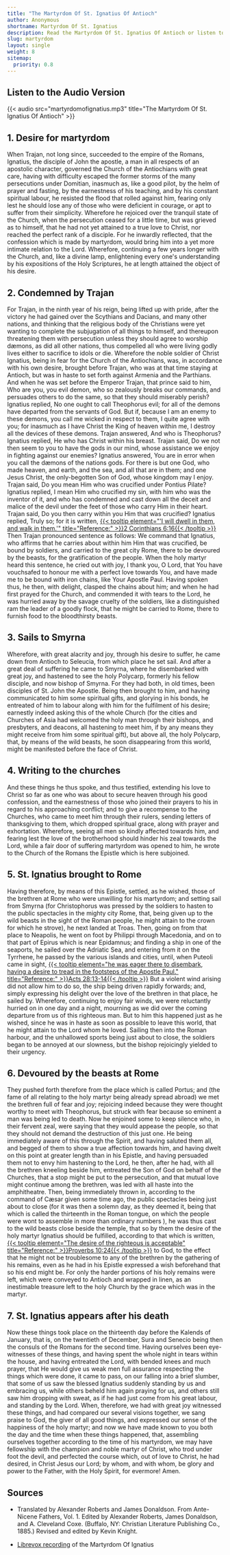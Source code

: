 ```yaml
---
title: "The Martyrdom Of St. Ignatius Of Antioch"
author: Anonymous
shortname: Martyrdom Of St. Ignatius
description: Read the Martyrdom Of St. Ignatius Of Antioch or listen to the audio version here. Scriptural references included.
slug: martyrdom
layout: single
weight: 8
sitemap:
  priority: 0.8
---
```

## Listen to the Audio Version
{{< audio src="martyrdomofignatius.mp3"  title="The Martyrdom Of St. Ignatius Of Antioch"  >}}

## 1. Desire for martyrdom
When Trajan, not long since, succeeded to the empire of the Romans, Ignatius, the disciple of John the apostle, a man in all respects of an apostolic character, governed the Church of the Antiochians with great care, having with difficulty escaped the former storms of the many persecutions under Domitian, inasmuch as, like a good pilot, by the helm of prayer and fasting, by the earnestness of his teaching, and by his constant  spiritual labour, he resisted the flood that rolled against him, fearing only lest he should lose any of those who were deficient in courage, or apt to suffer from their simplicity. Wherefore he rejoiced over the tranquil state of the Church, when the persecution ceased for a little time, but was grieved as to himself, that he had not yet attained to a true love to Christ, nor reached the perfect rank of a disciple. For he inwardly reflected, that the confession which is made by martyrdom, would bring him into a yet more intimate relation to the Lord. Wherefore, continuing a few years longer with the Church, and, like a divine lamp, enlightening every one's understanding by his expositions of the Holy  Scriptures, he at length attained the object of his desire.

## 2. Condemned by Trajan
For Trajan, in the ninth year of his reign, being lifted up with pride, after the victory he had gained over the Scythians and Dacians, and many other nations, and thinking that the religious body of the Christians were yet wanting to complete the subjugation of all things to himself, and thereupon threatening them with persecution unless they should agree to worship dæmons, as did all other nations, thus compelled all who were living godly lives either to sacrifice to idols or die. Wherefore the noble soldier of Christ Ignatius, being in fear for the Church of the Antiochians, was, in accordance with his own desire, brought before Trajan, who was at that time staying at Antioch, but was in haste to set forth against Armenia and the Parthians. And when he was set before the Emperor Trajan, that prince said to him, Who are you, you evil demon, who so zealously breaks our commands, and persuades others to do the same, so that they should miserably perish? Ignatius replied, No one ought to call Theophorus evil; for all of the demons have departed from the servants of God. But if, because I am an enemy to these demons, you call me wicked in respect to them, I quite agree with you; for inasmuch as I have Christ the King of heaven within me, I destroy all the devices of these demons. Trajan answered, And who is Theophorus? Ignatius replied, He who has Christ within his breast. Trajan said, Do we not then seem to you to have the gods in our mind, whose assistance we enjoy in fighting against our enemies? Ignatius answered, You are in error when you call the dæmons of the nations gods. For there is but one God, who made heaven, and earth, and the sea, and all that are in them; and one Jesus Christ, the only-begotten Son of God, whose kingdom may I enjoy. Trajan said, Do you mean Him who was crucified under Pontius Pilate? Ignatius replied, I mean Him who crucified my sin, with him who was the inventor of it, and who has condemned and cast down all the deceit and malice of the devil under the feet of those who carry Him in their heart. Trajan said, Do you then carry within you Him that was crucified? Ignatius replied, Truly so; for it is written, [{{< tooltip element="'I will dwell in them, and walk in them.'" title="Reference:" >}}2 Corinthians 6:16{{< /tooltip >}}](/bible/2-corinthians/2-cor-06/#v16#:~:text=What%20agreement%20does%20a%20temple%20of%20God%20have%20with%20idols%3F%20For%20you%20are%20a%20temple%20of%20the%20living%20God.%20Even%20as%20God%20said%2C%20%E2%80%9CI%20will%20dwell%20in%20them%20and%20walk%20in%20them.%20I%20will%20be%20their%20God%20and%20they%20will%20be%20my%20people.%E2%80%9D) Then Trajan pronounced sentence as follows: We command that Ignatius, who affirms that he carries about within him Him that was crucified, be bound by soldiers, and carried to the great city Rome, there to be devoured by the beasts, for the gratification of the people. When the holy martyr heard this sentence, he cried out with joy, I thank you, O Lord, that You have vouchsafed to honour me with a perfect love towards You, and have made me to be bound with iron chains, like Your Apostle Paul. Having spoken thus, he then, with delight, clasped the chains about him; and when he had first prayed for the Church, and commended it with tears to the Lord, he was hurried away by the savage cruelty of the soldiers, like a distinguished ram the leader of a goodly flock, that he might be carried to Rome, there to furnish food to the bloodthirsty beasts.

## 3. Sails to Smyrna
Wherefore, with great alacrity and joy, through his desire to suffer, he came down from Antioch to Seleucia, from which place he set sail. And after a great deal of suffering he came to Smyrna, where he disembarked with great joy, and hastened to see the holy Polycarp, formerly his fellow disciple, and now bishop of Smyrna. For they had both, in old times, been disciples of St. John the Apostle. Being then brought to him, and having communicated to him some spiritual gifts, and glorying in his bonds, he entreated of him to labour along with him for the fulfilment of his desire; earnestly indeed asking this of the whole Church (for the cities and Churches of Asia had welcomed the holy man through their bishops, and presbyters, and deacons, all hastening to meet him, if by any means they might receive from him some spiritual gift), but above all, the holy Polycarp, that, by means of the wild beasts, he soon disappearing from this world, might be manifested before the face of Christ.

## 4. Writing to the churches
And these things he thus spoke, and thus testified, extending his love to Christ so far as one who was about to secure heaven through his good confession, and the earnestness of those who joined their prayers to his in regard to his approaching conflict; and to give a recompense to the Churches, who came to meet him through their rulers, sending letters of thanksgiving to them, which dropped spiritual grace, along with prayer and exhortation. Wherefore, seeing all men so kindly affected towards him, and fearing lest the love of the brotherhood should hinder his zeal towards the Lord, while a fair door of suffering martyrdom was opened to him, he wrote to the Church of the Romans the Epistle which is here subjoined.

## 5. St. Ignatius brought to Rome
Having therefore, by means of this Epistle, settled, as he wished, those of the brethren at Rome who were unwilling for his martyrdom; and setting sail from Smyrna (for Christophorus was pressed by the soldiers to hasten to the public spectacles in the mighty city Rome, that, being given up to the wild beasts in the sight of the Roman people, he might attain to the crown for which he strove), he next landed at Troas. Then, going on from that place to Neapolis, he went on foot by Philippi through Macedonia, and on to that part of Epirus which is near Epidamnus; and finding a ship in one of the seaports, he sailed over the Adriatic Sea, and entering from it on the Tyrrhene, he passed by the various islands and cities, until, when Puteoli came in sight, [{{< tooltip element="he was eager there to disembark, having a desire to tread in the footsteps of the Apostle Paul." title="Reference:" >}}Acts 28:13-14{{< /tooltip >}}](/bible/acts/acts-28/#v14#:~:text=where%20we%20found%20brothers%2C%20and%20were%20entreated%20to%20stay%20with%20them%20for%20seven%20days.%20So%20we%20came%20to%20Rome.) But a violent wind arising did not allow him to do so, the ship being driven rapidly forwards; and, simply expressing his delight over the love of the brethren in that place, he sailed by. Wherefore, continuing to enjoy fair winds, we were reluctantly hurried on in one day and a night, mourning as we did over the coming departure from us of this righteous man. But to him this happened just as he wished, since he was in haste as soon as possible to leave this world, that he might attain to the Lord whom he loved. Sailing then into the Roman harbour, and the unhallowed sports being just about to close, the soldiers began to be annoyed at our slowness, but the bishop rejoicingly yielded to their urgency.

## 6. Devoured by the beasts at Rome
They pushed forth therefore from the place which is called Portus; and (the fame of all relating to the holy martyr being already spread abroad) we met the brethren full of fear and joy; rejoicing indeed because they were thought worthy to meet with Theophorus, but struck with fear because so eminent a man was being led to death. Now he enjoined some to keep silence who, in their fervent zeal, were saying that they would appease the people, so that they should not demand the destruction of this just one. He being immediately aware of this through the Spirit, and having saluted them all, and begged of them to show a true affection towards him, and having dwelt on this point at greater length than in his Epistle, and having persuaded them not to envy him hastening to the Lord, he then, after he had, with all the brethren kneeling beside him, entreated the Son of God on behalf of the Churches, that a stop might be put to the persecution, and that mutual love might continue among the brethren, was led with all haste into the amphitheatre. Then, being immediately thrown in, according to the command of Cæsar given some time ago, the public spectacles being just about to close (for it was then a solemn day, as they deemed it, being that which is called the thirteenth in the Roman tongue, on which the people were wont to assemble in more than ordinary numbers ), he was thus cast to the wild beasts close beside the temple, that so by them the desire of the holy martyr Ignatius should be fulfilled, according to that which is written, [{{< tooltip element="The desire of the righteous is acceptable" title="Reference:" >}}Proverbs 10:24{{< /tooltip >}}](/bible/proverbs/prov-10/#v24#:~:text=What%20the%20wicked%20fear%20will%20overtake%20them%2C%20but%20the%20desire%20of%20the%20righteous%20will%20be%20granted.) to God, to the effect that he might not be troublesome to any of the brethren by the gathering of his remains, even as he had in his Epistle expressed a wish beforehand that so his end might be. For only the harder portions of his holy remains were left, which were conveyed to Antioch and wrapped in linen, as an inestimable treasure left to the holy Church by the grace which was in the martyr.

## 7. St. Ignatius appears after his death
Now these things took place on the thirteenth day before the Kalends of January, that is, on the twentieth of December, Sura and Senecio being then the consuls of the Romans for the second time. Having ourselves been eye-witnesses of these things, and having spent the whole night in tears within the house, and having entreated the Lord, with bended knees and much prayer, that He would give us weak men full assurance respecting the things which were done, it came to pass, on our falling into a brief slumber, that some of us saw the blessed Ignatius suddenly standing by us and embracing us, while others beheld him again praying for us, and others still saw him dropping with sweat, as if he had just come from his great labour, and standing by the Lord. When, therefore, we had with great joy witnessed these things, and had compared our several visions together, we sang praise to God, the giver of all good things, and expressed our sense of the happiness of the holy martyr; and now we have made known to you both the day and the time when these things happened, that, assembling ourselves together according to the time of his martyrdom, we may have fellowship with the champion and noble martyr of Christ, who trod under foot the devil, and perfected the course which, out of love to Christ, he had desired, in Christ Jesus our Lord; by whom, and with whom, be glory and power to the Father, with the Holy Spirit, for evermore! Amen.

## Sources
- Translated by Alexander Roberts and James Donaldson. From Ante-Nicene Fathers, Vol. 1. Edited by Alexander Roberts, James Donaldson, and A. Cleveland Coxe. (Buffalo, NY: Christian Literature Publishing Co., 1885.) Revised and edited by Kevin Knight.

- [Librevox recording](https://librivox.org/) of the Martyrdom Of Ignatius